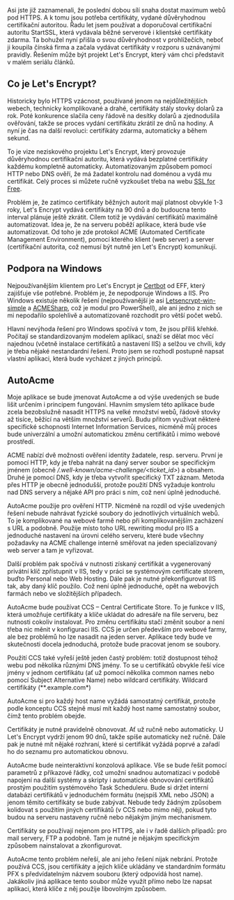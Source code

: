 <!-- dcterms:identifier = aspnetcz#5453 -->
<!-- dcterms:title = Let's Encrypt na Windows: První seznámení -->
<!-- dcterms:abstract = Asi jste již zaznamenali, že poslední dobou sílí snaha dostat maximum webů pod HTTPS. A k tomu jsou potřeba certifikáty, vydané důvěryhodnou certifikační autoritou. Řadu let jsem používat a doporučoval certifikační autoritu StartSSL, která vydávala běžné serverové i klientské certifikáty zdarma. Ta bohužel nyní přišla o svou důvěryhodnost v prohlížečích, neboť ji koupila čínská firma a začala vydávat certifikáty v rozporu s uznávanými pravidly. Řešením může být projekt Let's Encrypt, který vám chci představit v malém seriálu článků. -->
<!-- np9:categoryId = 4 -->
<!-- x4w:category = IIS -->
<!-- np9:authorId = 1 -->
<!-- np9:authorEmail = michal.valasek@altairis.cz -->
<!-- dcterms:creator = Michal Altair Valášek -->
<!-- dcterms:created = 2017-01-15T00:26:55.28+01:00 -->
<!-- dcterms:dateAccepted = 2017-01-15T00:00:00+01:00 -->
<!-- x4w:pictureWidth = 150 -->
<!-- x4w:pictureHeight = 150 -->
<!-- x4w:pictureUrl = /perex-pictures/20170115-let-s-encrypt-na-windows-prvni-seznameni.png -->

Asi jste již zaznamenali, že poslední dobou sílí snaha dostat maximum webů pod HTTPS. A k tomu jsou potřeba certifikáty, vydané důvěryhodnou certifikační autoritou. Řadu let jsem používat a doporučoval certifikační autoritu StartSSL, která vydávala běžné serverové i klientské certifikáty zdarma. Ta bohužel nyní přišla o svou důvěryhodnost v prohlížečích, neboť ji koupila čínská firma a začala vydávat certifikáty v rozporu s uznávanými pravidly. Řešením může být projekt Let's Encrypt, který vám chci představit v malém seriálu článků.

## Co je Let's Encrypt?

Historicky bylo HTTPS vzácnost, používané jenom na nejdůležitějších webech, technicky komplikované a drahé, certifikáty stály stovky dolarů za rok. Poté konkurence slačila ceny řádově na desítky dolarů a zjednodušila ověřování, takže se proces vydání certifikátu zkrátil ze dnů na hodiny. A nyní je čas na další revoluci: certifikáty zdarma, automaticky a během sekund.

To je vize neziskového projektu Let's Encrypt, který provozuje důvěryhodnou certifikační autoritu, která vydává bezplatné certifikáty každému kompletně automaticky. Automatizovaným způsobem pomocí HTTP nebo DNS ověří, že má žadatel kontrolu nad doménou a vydá mu certifikát. Celý proces si můžete ručně vyzkoušet třeba na webu [SSL for Free](https://www.sslforfree.com/).

Problém je, že zatímco certifikáty běžných autorit mají platnost obvykle 1-3 roky, Let's Encrypt vydává certifikáty na 90 dnů a do budoucna tento interval plánuje ještě zkrátit. Cílem totiž je vydávání certifikátů maximálně automatizovat. Idea je, že na serveru poběží aplikace, která bude vše automatizovat. Od toho je zde protokol ACME (Automated Certificate Management Environment), pomocí kterého klient (web server) a server (certifikační autorita, což nemusí být nutně jen Let's Encrypt) komunikují.

## Podpora na Windows

Nejpoužívanějším klientem pro Let's Encrypt je [Certbot](https://certbot.eff.org/) od EFF, který zajišťuje vše potřebné. Problém je, že nepodporuje Windows a IIS. Pro Windows existuje několik řešení (nejpoužívanější je asi [Letsencrypt-win-simple](https://github.com/Lone-Coder/letsencrypt-win-simple) a [ACMESharp](https://github.com/ebekker/ACMESharp), což je modul pro PowerShell), ale ani jedno z nich se mi nepodařilo spolehlivě a automatizovaně rozchodit pro větší počet webů.

Hlavní nevýhoda řešení pro Windows spočívá v tom, že jsou příliš křehké. Počítají se standardizovaným modelem aplikací, snaží se dělat moc věcí najednou (včetně instalace certifikátů a nastavení IIS) a selžou ve chvíli, kdy je třeba nějaké nestandardní řešení. Proto jsem se rozhodl postupně napsat vlastní aplikaci, která bude vycházet z jiných principů.

## AutoAcme

Moje aplikace se bude jmenovat AutoAcme a od výše uvedených se bude lišit určením i principem fungování. Hlavním smyslem této aplikace bude zcela bezobslužně nasadit HTTPS na velké množství webů, řádově stovky až tisíce, běžící na větším množství serverů. Budu přitom využívat některé specifické schopnosti Internet Information Services, nicméně můj proces bude univerzální a umožní automatickou změnu certifikátů i mimo webové prostředí.

ACME nabízí dvě možnosti ověření identity žadatele, resp. serveru. První je pomocí HTTP, kdy je třeba nahrát na daný server soubor se specifickým jménem (obecně */.well-known/acme-challenge/<ticket_id>*) a obsahem. Druhé je pomocí DNS, kdy je třeba vytvořit specifický TXT záznam. Metoda přes HTTP je obecně jednodušší, protože použití DNS vyžaduje kontrolu nad DNS servery a nějaké API pro práci s ním, což není úplně jednoduché.

AutoAcme použije pro ověření HTTP. Nicméně na rozdíl od výše uvedených řešení nebude nahrávat fyzické soubory do jednotlivých virtuálních webů. To je komplikované na webové farmě nebo při komplikovanějším zacházení s URL a podobně. Použije místo toho URL rewriting modul pro IIS a jednoduché nastavení na úrovni celého serveru, které bude všechny požadavky na ACME challenge interně směřovat na jeden specializovaný web server a tam je vyřizovat.

Další problém pak spočívá v nutnosti získaný certifikát a vygenerovaný privátní klíč zpřístupnit v IIS, tedy v práci se systémovým certificate storem, buďto Personal nebo Web Hosting. Dále pak je nutné překonfigurovat IIS tak, aby daný klíč použilo. Což není úplně jednoduché, opět na webových farmách nebo ve složitějších případech.

AutoAcme bude používat CCS – Central Certificate Store. To je funkce v IIS, která umožňuje certifikáty a klíče ukládat do adresáře na file serveru, bez nutnosti cokoliv instalovat. Pro změnu certifikátu stačí změnit soubor a není třeba nic měnit v konfiguraci IIS. CCS je určen především pro webové farmy, ale bez problémů ho lze nasadit na jeden server. Aplikace tedy bude ve skutečnosti docela jednoduchá, protože bude pracovat jenom se soubory.

Použití CCS také vyřeší ještě jeden častý problém: totiž dostupnost téhož webu pod několika různými DNS jmény. To se u certifikátů obvykle řeší více jmény v jednom certifikátu (ať už pomocí několika common names nebo pomocí Subject Alternative Name) nebo wildcard certifikáty. Wildcard certifikáty (**.example.com*)

AutoAcme si pro každý host name vyžádá samostatný certifikát, protože podle konceptu CCS stejně musí mít každý host name samostatný soubor, čímž tento problém obejde.

Certifikáty je nutné pravidelně obnovovat. Ať už ručně nebo automaticky. U Let's Encrypt vydrží jenom 90 dnů, takže spíše automaticky než ručně. Dále pak je nutné mít nějaké rozhraní, které si certifikát vyžádá poprvé a zařadí ho do seznamu pro automatickou obnovu.

AutoAcme bude neinteraktivní konzolová aplikace. Vše se bude řešit pomocí parametrů z příkazové řádky, což umožní snadnou automatizaci v podobě napojení na další systémy a skripty i automatické obnovování certifikátů prostým použitím systémového Task Scheduleru. Bude si držet interní databázi certifikátů v jednoduchém formátu (nejspíš XML nebo JSON) a jenom těmito certifikáty se bude zabývat. Nebude tedy žádným způsobem kolidovat s použitím jiných certifikátů (v CCS nebo mimo něj), pokud tyto budou na serveru nastaveny ručně nebo nějakým jiným mechanismem.

Certifikáty se používají nejenom pro HTTPS, ale i v řadě dalších případů: pro mail servery, FTP a podobně. Tam je nutné je nějakým specifickým způsobem nainstalovat a zkonfigurovat.

AutoAcme tento problém neřeší, ale ani jeho řešení nijak nebrání. Protože používá CCS, jsou certifikáty a jejich klíče ukládány ve standardním formátu PFX s předvídatelným názvem souboru (který odpovídá host name). Jakákoliv jiná aplikace tento soubor může využít přímo nebo lze napsat aplikaci, která klíče z něj použije libovolným způsobem.